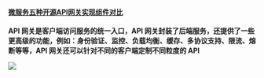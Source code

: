 #### [微服务五种开源API网关实现组件对比](https://www.kubernetes.org.cn/5224.html)

**API 网关是客户端访问服务的统一入口，API 网关封装了后端服务，还提供了一些更高级的功能，例如：身份验证、监控、负载均衡、缓存、多协议支持、限流、熔断等等，API 网关还可以针对不同的客户端定制不同粒度的 API**

![](resources/images/6.jpg)

